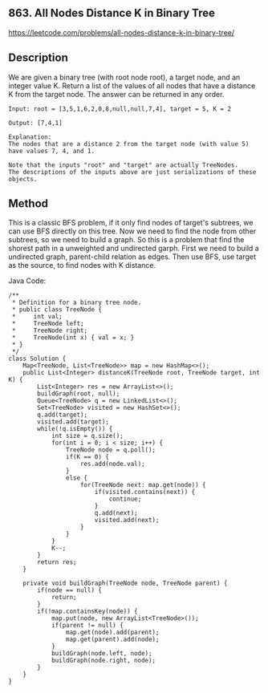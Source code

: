 ## 863. All Nodes Distance K in Binary Tree
https://leetcode.com/problems/all-nodes-distance-k-in-binary-tree/
## Description
We are given a binary tree (with root node root), a target node, and an integer value K.
Return a list of the values of all nodes that have a distance K from the target node.  The answer can be returned in any order.
```
Input: root = [3,5,1,6,2,0,8,null,null,7,4], target = 5, K = 2

Output: [7,4,1]

Explanation: 
The nodes that are a distance 2 from the target node (with value 5)
have values 7, 4, and 1.

Note that the inputs "root" and "target" are actually TreeNodes.
The descriptions of the inputs above are just serializations of these objects.
```
## Method
This is a classic BFS problem, if it only find nodes of target's subtrees, we can use BFS directly on this tree. Now we need to find the node from other subtrees, so we need to build a graph. 
So this is a problem that find the shorest path in a unweighted and undirected garph. 
First we need to build a undirected graph, parent-child relation as edges. Then use BFS, use target as the source, to find nodes with K distance.

Java Code: 
```
/**
 * Definition for a binary tree node.
 * public class TreeNode {
 *     int val;
 *     TreeNode left;
 *     TreeNode right;
 *     TreeNode(int x) { val = x; }
 * }
 */
class Solution {
    Map<TreeNode, List<TreeNode>> map = new HashMap<>();
    public List<Integer> distanceK(TreeNode root, TreeNode target, int K) {
        List<Integer> res = new ArrayList<>();
        buildGraph(root, null);
        Queue<TreeNode> q = new LinkedList<>();
        Set<TreeNode> visited = new HashSet<>();
        q.add(target);
        visited.add(target);
        while(!q.isEmpty()) {
            int size = q.size();
            for(int i = 0; i < size; i++) {
                TreeNode node = q.poll();
                if(K == 0) {
                    res.add(node.val);
                }
                else {
                    for(TreeNode next: map.get(node)) {
                        if(visited.contains(next)) {
                            continue;
                        }
                        q.add(next);
                        visited.add(next);
                    }
                }
            }
            K--;
        }
        return res;
    }
    
    private void buildGraph(TreeNode node, TreeNode parent) {
        if(node == null) {
            return;
        }
        if(!map.containsKey(node)) {
            map.put(node, new ArrayList<TreeNode>());
            if(parent != null) {
                map.get(node).add(parent);
                map.get(parent).add(node);
            }
            buildGraph(node.left, node);
            buildGraph(node.right, node);
        }
    }
}
```
